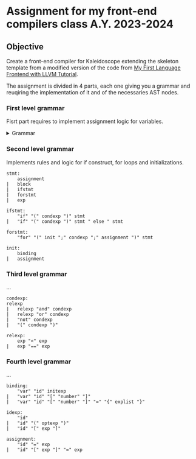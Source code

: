 # Assignment for my front-end compilers class A.Y. 2023-2024

## Objective

Create a front-end compiler for Kaleidoscope extending the skeleton template from a modified version of the code from [My First Language Frontend with LLVM Tutorial](https://llvm.org/docs/tutorial/MyFirstLanguageFrontend/index.html).

The assignment is divided in 4 parts, each one giving you a grammar and reuqiring the implementation of it and of the necessaries AST nodes.

### First level grammar

Fisrt part requires to implement assignment logic for variables.

<details><summary>Grammar</summary>

```bison
% start startsymb;

startsymb:
	program 

program:
	% empty
| 	top ";" program % left ":";

top:
	% empty
| 	definition
| 	external
| 	globalvar

definition:
	"def" proto block

external:
	"extern" proto

proto:
	"id" "(" idseq ")"

globalvar :
" global " "id"

idseq :
	% empty
|	"id" idseq

%left ":";
%left " <" "==";
%left "+" " -";
%left "*" "/";

stmts :
	stmt
|	stmt ";" stmts

stmt :
	assignment
|	block
|	exp

assignment
	"id" "=" exp

block:
	"{" stmts "}"
| 	"{" vardefs ";" stmts "}"

vardefs:
	binding
| 	vardefs ";" binding

binding:
	"var" "id" initexp

exp:
	exp "+" exp
| 	exp " -" exp
| 	exp "*" exp
| 	exp "/" exp
| 	idexp
| 	"(" exp ")"
| 	"number"
| 	expif

initexp:
	%empty
| 	"=" exp

expif:
 	condexp "?" exp ":" exp

condexp:
	exp "<" exp
| 	exp "==" exp

idexp:
	"id"
|	"id" "(" optexp ")"

optexp:
	%empty
|	explist

explist:
	exp
| 	exp "," explist
```

</details>


### Second level grammar

Implements rules and logic for if construct, for loops and initializations.

```bison
stmt:
	assignment
| 	block
| 	ifstmt
| 	forstmt
| 	exp

ifstmt:
	"if" "(" condexp ")" stmt
| 	"if" "(" condexp ")" stmt " else " stmt

forstmt:
	"for" "(" init ";" condexp ";" assignment ")" stmt

init:
	binding
| 	assignment
```

### Third level grammar

...

```bison
condexp:
relexp
| 	relexp "and" condexp
| 	relexp "or" condexp
| 	"not" condexp
| 	"(" condexp ")"

relexp:
	exp "<" exp
| 	exp "==" exp
```

### Fourth level grammar

...

```bison
binding:
	"var" "id" initexp
| 	"var" "id" "[" "number" "]"
| 	"var" "id" "[" "number" "]" "=" "{" explist "}"

idexp:
	"id"
| 	"id" "(" optexp ")"
| 	"id" "[" exp "]"

assignment:
	"id" "=" exp
| 	"id" "[" exp "]" "=" exp
```